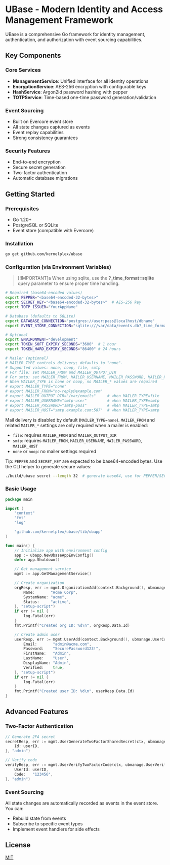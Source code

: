 # UBase - Modern Identity and Access Management Framework

UBase is a comprehensive Go framework for identity management, authentication,
and authorization with event sourcing capabilities.

## Key Components

### Core Services
- **ManagementService**: Unified interface for all identity operations
- **EncryptionService**: AES-256 encryption with configurable keys
- **HashService**: Argon2id password hashing with pepper
- **TOTPService**: Time-based one-time password generation/validation

### Event Sourcing
- Built on Evercore event store
- All state changes captured as events
- Event replay capabilities
- Strong consistency guarantees

### Security Features
- End-to-end encryption
- Secure secret generation
- Two-factor authentication
- Automatic database migrations

## Getting Started

### Prerequisites
- Go 1.20+
- PostgreSQL or SQLite
- Event store (compatible with Evercore)

### Installation
```bash
go get github.com/kernelplex/ubase
```

### Configuration (via Environment Variables)

>[!IMPORTANT]a
> When using sqlite, use the **?_time_format=sqlite** query parameter to ensure proper time handling.


```bash
# Required (base64-encoded values)
export PEPPER="<base64-encoded-32-bytes>"
export SECRET_KEY="<base64-encoded-32-bytes>"  # AES-256 key
export TOTP_ISSUER="YourAppName"

# Database (defaults to SQLite)
export DATABASE_CONNECTION="postgres://user:pass@localhost/dbname"
export EVENT_STORE_CONNECTION="sqlite:///var/data/events.db?_time_format=sqlite"

# Optional
export ENVIRONMENT="development"
export TOKEN_SOFT_EXPIRY_SECONDS="3600"  # 1 hour
export TOKEN_HARD_EXPIRY_SECONDS="86400" # 24 hours

# Mailer (optional)
# MAILER_TYPE controls delivery; defaults to "none".
# Supported values: none, noop, file, smtp
# For file: set MAILER_FROM and MAILER_OUTPUT_DIR
# For smtp: set MAILER_FROM, MAILER_USERNAME, MAILER_PASSWORD, MAILER_HOST
# When MAILER_TYPE is none or noop, no MAILER_* values are required
# export MAILER_TYPE="none"
# export MAILER_FROM="no-reply@example.com"
# export MAILER_OUTPUT_DIR="/var/emails"     # when MAILER_TYPE=file
# export MAILER_USERNAME="smtp-user"         # when MAILER_TYPE=smtp
# export MAILER_PASSWORD="smtp-pass"         # when MAILER_TYPE=smtp
# export MAILER_HOST="smtp.example.com:587"  # when MAILER_TYPE=smtp
```

Mail delivery is disabled by default (`MAILER_TYPE=none`).
`MAILER_FROM` and related `MAILER_*` settings are only required when a mailer is enabled:
- `file`: requires `MAILER_FROM` and `MAILER_OUTPUT_DIR`
- `smtp`: requires `MAILER_FROM`, `MAILER_USERNAME`, `MAILER_PASSWORD`, `MAILER_HOST`
- `none` or `noop`: no mailer settings required

Tip: `PEPPER` and `SECRET_KEY` are expected to be base64-encoded bytes. Use the CLI helper to generate secure values:

```bash
./build/ubase secret --length 32  # generate base64, use for PEPPER/SECRET_KEY
```

### Basic Usage
```go
package main

import (
	"context"
	"fmt"
	"log"

	"github.com/kernelplex/ubase/lib/ubapp"
)

func main() {
	// Initialize app with environment config
	app := ubapp.NewUbaseAppEnvConfig()
	defer app.Shutdown()

	// Get management service
	mgmt := app.GetManagementService()

	// Create organization
	orgResp, err := mgmt.OrganizationAdd(context.Background(), ubmanage.OrganizationCreateCommand{
		Name:       "Acme Corp",
		SystemName: "acme",
		Status:     "active",
	}, "setup-script")
	if err != nil {
		log.Fatal(err)
	}
	fmt.Printf("Created org ID: %d\n", orgResp.Data.Id)

	// Create admin user
	userResp, err := mgmt.UserAdd(context.Background(), ubmanage.UserCreateCommand{
		Email:       "admin@acme.com",
		Password:    "SecurePassword123!",
		FirstName:   "Admin",
		LastName:    "User",
		DisplayName: "Admin",
		Verified:    true,
	}, "setup-script")
	if err != nil {
		log.Fatal(err)
	}
	fmt.Printf("Created user ID: %d\n", userResp.Data.Id)
}
```

## Advanced Features

### Two-Factor Authentication
```go
// Generate 2FA secret
secretResp, err := mgmt.UserGenerateTwoFactorSharedSecret(ctx, ubmanage.UserGenerateTwoFactorSharedSecretCommand{
	Id: userID,
}, "admin")

// Verify code
verifyResp, err := mgmt.UserVerifyTwoFactorCode(ctx, ubmanage.UserVerifyTwoFactorLoginCommand{
	UserId: userID,
	Code:   "123456", 
}, "admin")
```

### Event Sourcing
All state changes are automatically recorded as events in the event store. You can:
- Rebuild state from events
- Subscribe to specific event types
- Implement event handlers for side effects

## License
[MIT](https://choosealicense.com/licenses/mit/)
